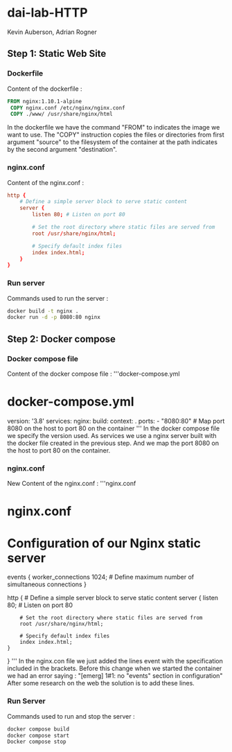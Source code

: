 # dai-lab-HTTP
Kevin Auberson, Adrian Rogner
## Step 1: Static Web Site
### Dockerfile

Content of the dockerfile :
```Dockerfile
FROM nginx:1.10.1-alpine
 COPY nginx.conf /etc/nginx/nginx.conf
 COPY ./www/ /usr/share/nginx/html
```
In the dockerfile we have the command "FROM" to indicates the image we want to use.
The "COPY" instruction copies the files or directories from first argument "source" to the filesystem of the container at the path indicates by the second argument "destination".

### nginx.conf

Content of the nginx.conf :
```nginx.conf
http {
    # Define a simple server block to serve static content
    server {
        listen 80; # Listen on port 80

        # Set the root directory where static files are served from
        root /usr/share/nginx/html;

        # Specify default index files
        index index.html;
    }
}
```

### Run server

Commands used to run the server :
```bash
docker build -t nginx .
docker run -d -p 8080:80 nginx
```

## Step 2: Docker compose
### Docker compose file
Content of the docker compose file :
'''docker-compose.yml
# docker-compose.yml
version: '3.8'
services:
  nginx:
    build:
        context: .
    ports:
      - "8080:80"  # Map port 8080 on the host to port 80 on the container
'''
In the docker compose file we specify the version used.
As services we use a nginx server built with the docker file created in the previous step.
And we map the port 8080 on the host to port 80 on the container.

### nginx.conf

New Content of the nginx.conf :
'''nginx.conf
# nginx.conf

# Configuration of our Nginx static server

events {
    worker_connections 1024; # Define maximum number of simultaneous connections
}

http {
    # Define a simple server block to serve static content
    server {
        listen 80; # Listen on port 80

        # Set the root directory where static files are served from
        root /usr/share/nginx/html;

        # Specify default index files
        index index.html;
    }
}
'''
In the nginx.con file we just added the lines event with the specification included in the brackets.
Before this change when we started the container we had an error saying : "[emerg] 1#1: no "events" section in configuration"
After some research on the web the solution is to add these lines.

### Run Server

Commands used to run and stop the server :
```bash
docker compose build
docker compose start
Docker compose stop
```
